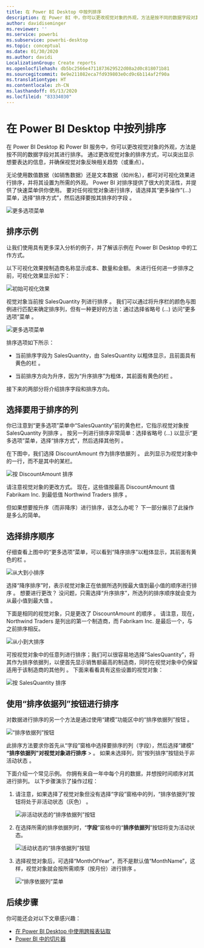 ```yaml
---
title: 在 Power BI Desktop 中按列排序
description: 在 Power BI 中，你可以更改视觉对象的外观，方法是按不同的数据字段对其进行排序。
author: davidiseminger
ms.reviewer: ''
ms.service: powerbi
ms.subservice: powerbi-desktop
ms.topic: conceptual
ms.date: 01/30/2020
ms.author: davidi
LocalizationGroup: Create reports
ms.openlocfilehash: db5bc2566e4711873629522d08a2d0c818071b81
ms.sourcegitcommit: 0e9e211082eca7fd939803e0cd9c6b114af2f90a
ms.translationtype: HT
ms.contentlocale: zh-CN
ms.lasthandoff: 05/13/2020
ms.locfileid: "83334030"
---
```

# <a name="sort-by-column-in-power-bi-desktop"></a>在 Power BI Desktop 中按列排序
在 Power BI Desktop 和 Power BI 服务中，你可以更改视觉对象的外观，方法是按不同的数据字段对其进行排序。 通过更改视觉对象的排序方式，可以突出显示想要表达的信息，并确保视觉对象反映相关趋势（或重点）。

无论使用数值数据（如销售数据）还是文本数据（如州名），都可对可视化效果进行排序，并将其设置为所需的外观。 Power BI 对排序提供了很大的灵活性，并提供了快速菜单供你使用。 要对任何视觉对象进行排序，请选择其“更多操作”(…) 菜单，选择“排序方式”，然后选择要按其排序的字段   。

![更多选项菜单](media/desktop-sort-by-column/sortbycolumn_2.png)

## <a name="sorting-example"></a>排序示例
让我们使用具有更多深入分析的例子，并了解该示例在 Power BI Desktop 中的工作方式。

以下可视化效果按制造商名称显示成本、数量和金额。 未进行任何进一步排序之前，可视化效果显示如下：

![初始可视化效果](media/desktop-sort-by-column/sortbycolumn_1.png)

视觉对象当前按 SalesQuantity 列进行排序  。 我们可以通过将升序栏的颜色与图例进行匹配来确定排序列，但有一种更好的方法：通过选择省略号 (…) 访问“更多选项”菜单  。

![更多选项菜单](media/desktop-sort-by-column/sortbycolumn_2.png)

排序选项如下所示：

* 当前排序字段为 SalesQuantity，由 SalesQuantity 以粗体显示，且前面具有黄色的栏   。 

* 当前排序方向为升序，因为“升序排序”为粗体，其前面有黄色的栏  。

接下来的两部分将介绍排序字段和排序方向。

## <a name="select-which-column-to-use-for-sorting"></a>选择要用于排序的列
你已注意到“更多选项”菜单中“SalesQuantity”前的黄色栏，它指示视觉对象按 SalesQuantity 列排序    。 按另一列进行排序非常简单：选择省略号 (…) 以显示“更多选项”菜单，选择“排序方式”，然后选择其他列   。

在下图中，我们选择 DiscountAmount 作为排序依据列  。 此列显示为视觉对象中的一行，而不是其中的某栏。 

![按 DiscountAmount 排序](media/desktop-sort-by-column/sortbycolumn_3.png)

请注意视觉对象的更改方式。 现在，这些值按最高 DiscountAmount 值 Fabrikam Inc. 到最低值 Northwind Traders 排序  。 

但如果想要按升序（而非降序）进行排序，该怎么办呢？ 下一部分展示了此操作是多么的简单。

## <a name="select-the-sort-order"></a>选择排序顺序
仔细查看上图中的“更多选项”菜单，可以看到“降序排序”以粗体显示，其前面有黄色的栏   。

![从大到小排序](media/desktop-sort-by-column/sortbycolumn_4.png)

选择“降序排序”时，表示视觉对象正在依据所选列按最大值到最小值的顺序进行排序  。 想要进行更改？ 没问题，只需选择“升序排序”，所选列的排序顺序就会变为从最小值到最大值  。

下面是相同的视觉对象，只是更改了 DiscountAmount 的顺序  。 请注意，现在，Northwind Traders 是列出的第一个制造商，而 Fabrikam Inc. 是最后一个，与之前排序相反。

![从小到大排序](media/desktop-sort-by-column/sortbycolumn_5.png)

可按视觉对象中的任意列进行排序；我们可以很容易地选择“SalesQuantity”，将其作为排序依据列，以便首先显示销售额最高的制造商，同时在视觉对象中仍保留适用于该制造商的其他列  。 下面来看看具有这些设置的视觉对象：

![按 SalesQuantity 排序](media/desktop-sort-by-column/sortbycolumn_6.png)

## <a name="sort-using-the-sort-by-column-button"></a>使用“排序依据列”按钮进行排序
对数据进行排序的另一个方法是通过使用“建模”功能区中的“排序依据列”按钮   。

![“排序依据列”按钮](media/desktop-sort-by-column/sortbycolumn_8.png)

此排序方法要求你首先从“字段”窗格中选择要排序的列（字段），然后选择“建模” **“排序依据列”对视觉对象进行排序**   >   。 如果未选择列，则“按列排序”按钮处于非活动状态  。

下面介绍一个常见示例。 你拥有来自一年中每个月的数据，并想按时间顺序对其进行排列。 以下步骤演示了操作过程：

1. 请注意，如果选择了视觉对象但没有选择“字段”窗格中的列，“排序依据列”按钮将处于非活动状态（灰色）   。
   
   ![非活动状态的“排序依据列”按钮](media/desktop-sort-by-column/sortbycolumn_9.png)

2. 在选择所需的排序依据列时，“**字段**”窗格中的“**排序依据列**”按钮将变为活动状态。
   
   ![活动状态的“排序依据列”按钮](media/desktop-sort-by-column/sortbycolumn_10.png)
3. 选择视觉对象后，可选择“MonthOfYear”，而不是默认值“MonthName”，这样，视觉对象就会按所需顺序（按月份）进行排序   。
   
   ![“排序依据列”菜单](media/desktop-sort-by-column/sortbycolumn_11.png)


<!---
This functionality is no longer active. Jan 2020

## Getting back to default column for sorting
You can sort by any column you'd like, but there may be times when you want the visual to return to its default sorting column. No problem. For a visual that has a sort column selected, open the **More options** menu and select that column again, and the visualization returns to its default sort column.

For example, here's our previous chart:

![Initial visualization](media/desktop-sort-by-column/sortbycolumn_6.png)

When we go back to the menu and select **SalesQuantity** again, the visual defaults to being ordered alphabetically by **Manufacturer**, as shown in the following image.

![Default sort order](media/desktop-sort-by-column/sortbycolumn_7.png)

With so many options for sorting your visuals, creating just the chart or image you want is easy.
--->

## <a name="next-steps"></a>后续步骤

你可能还会对以下文章感兴趣：

* [在 Power BI Desktop 中使用跨报表钻取](desktop-cross-report-drill-through.md)
* [Power BI 中的切片器](../visuals/power-bi-visualization-slicers.md)
